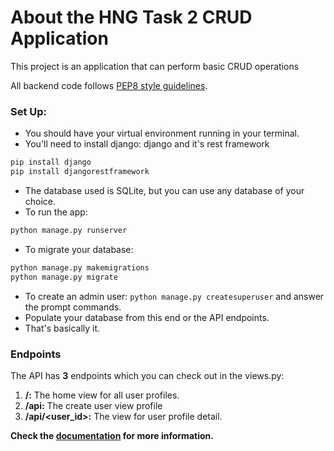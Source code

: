 # **About the HNG Task 2 CRUD Application**

This project is an application that can perform basic CRUD operations

All backend code follows [PEP8 style guidelines](https://www.python.org/dev/peps/pep-0008/).

### Set Up:
* You should have your virtual environment running in your terminal.
* You'll need to install django: django and it's rest framework
```bash 
pip install django
pip install djangorestframework
```
* The database used is SQLite, but you can use any database of your choice.
* To run the app: 
```bash 
python manage.py runserver
```
* To migrate your database: 
```bash 
python manage.py makemigrations 
python manage.py migrate
```
* To create an admin user: `python manage.py createsuperuser` and answer the prompt commands.
* Populate your database from this end or the API endpoints.
* That's basically it.


### Endpoints
The API has **3** endpoints which you can check out in the views.py:
1. **/:** The home view for all user profiles.
2. **/api:** The create user view profile
3. **/api/<user_id>:** The view for user profile detail.

**Check the [documentation](https://github.com/Femi-ID/HNG_Internship_task_2/blob/master/DOCUMENTATION.md) for more information.**
